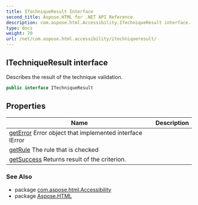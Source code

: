```yaml
---
title: ITechniqueResult Interface
second_title: Aspose.HTML for .NET API Reference
description: com.aspose.html.Accessibility.ITechniqueResult interface. Describes the result of the technique validation
type: docs
weight: 70
url: /net/com.aspose.html.accessibility/itechniqueresult/
---
```

## ITechniqueResult interface

Describes the result of the technique validation.

```java
public interface ITechniqueResult
```

## Properties

| Name | Description |
| --- | --- |
| [getError](../../com.aspose.html.accessibility/itechniqueresult/error/) Error object that implemented interface IError |
| [getRule](../../com.aspose.html.accessibility/itechniqueresult/rule/) The rule that is checked |
| [getSuccess](../../com.aspose.html.accessibility/itechniqueresult/success/) Returns result of the criterion. |

### See Also

* package [com.aspose.html.Accessibility](../../com.aspose.html.accessibility/)
* package [Aspose.HTML](../../)
